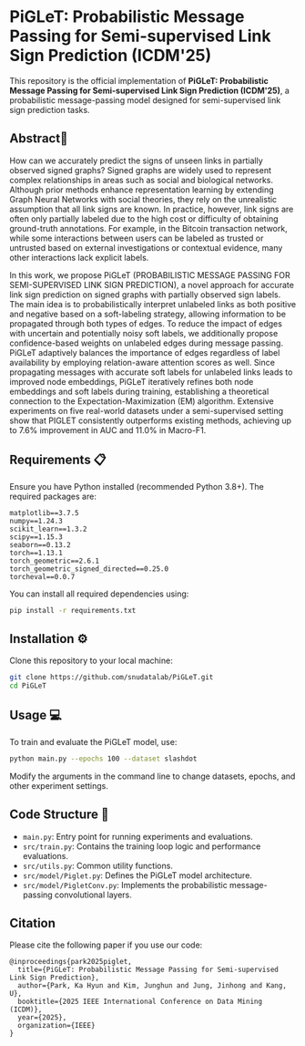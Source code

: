 # PiGLeT: Probabilistic Message Passing for Semi-supervised Link Sign Prediction (ICDM'25)

This repository is the official implementation of **PiGLeT: Probabilistic Message Passing for Semi-supervised Link Sign Prediction (ICDM'25)**, a probabilistic message-passing model designed for semi-supervised link sign prediction tasks.

## Abstract📌
How can we accurately predict the signs of unseen links in partially observed signed graphs? Signed graphs are widely used to represent complex relationships in areas such as social and biological networks. Although prior methods enhance representation learning by extending Graph Neural Networks
with social theories, they rely on the unrealistic assumption that all link signs are known. In practice, however, link signs are often only partially labeled due to the high cost or difficulty of obtaining ground-truth annotations. For example, in the Bitcoin transaction network, while some interactions between users can be labeled as trusted or untrusted based on external investigations or contextual evidence, many other interactions lack explicit labels.

In this work, we propose PiGLeT (PROBABILISTIC MESSAGE PASSING FOR SEMI-SUPERVISED LINK SIGN PREDICTION), a novel approach for accurate link sign prediction on signed graphs with partially observed sign labels. The main idea is to probabilistically interpret unlabeled links as both positive and
negative based on a soft-labeling strategy, allowing information to be propagated through both types of edges. To reduce the impact of edges with uncertain and potentially noisy soft labels, we additionally propose confidence-based weights on unlabeled edges during message passing. PiGLeT adaptively balances the importance of edges regardless of label availability by employing relation-aware attention scores as well. Since propagating messages with accurate soft labels for unlabeled links leads to improved node embeddings, PiGLeT iteratively refines both node embeddings and soft labels during training, establishing a theoretical connection to the Expectation-Maximization (EM) algorithm. Extensive experiments on five real-world datasets
under a semi-supervised setting show that PIGLET consistently outperforms existing methods, achieving up to 7.6% improvement in AUC and 11.0% in Macro-F1.

## Requirements 📋

Ensure you have Python installed (recommended Python 3.8+). The required packages are:

```
matplotlib==3.7.5
numpy==1.24.3
scikit_learn==1.3.2
scipy==1.15.3
seaborn==0.13.2
torch==1.13.1
torch_geometric==2.6.1
torch_geometric_signed_directed==0.25.0
torcheval==0.0.7
```

You can install all required dependencies using:

```bash
pip install -r requirements.txt
```

## Installation ⚙️

Clone this repository to your local machine:

```bash
git clone https://github.com/snudatalab/PiGLeT.git
cd PiGLeT
```

## Usage 💻

To train and evaluate the PiGLeT model, use:

```bash
python main.py --epochs 100 --dataset slashdot
```

Modify the arguments in the command line to change datasets, epochs, and other experiment settings.

## Code Structure 📂

* `main.py`: Entry point for running experiments and evaluations.
* `src/train.py`: Contains the training loop logic and performance evaluations.
* `src/utils.py`: Common utility functions.
* `src/model/Piglet.py`: Defines the PiGLeT model architecture.
* `src/model/PigletConv.py`: Implements the probabilistic message-passing convolutional layers.



## Citation

Please cite the following paper if you use our code:
```
@inproceedings{park2025piglet,
  title={PiGLeT: Probabilistic Message Passing for Semi-supervised Link Sign Prediction},
  author={Park, Ka Hyun and Kim, Junghun and Jung, Jinhong and Kang, U},
  booktitle={2025 IEEE International Conference on Data Mining (ICDM)},
  year={2025},
  organization={IEEE}
}
```
